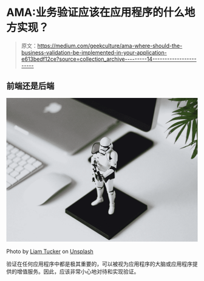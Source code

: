 # AMA:业务验证应该在应用程序的什么地方实现？

> 原文：<https://medium.com/geekculture/ama-where-should-the-business-validation-be-implemented-in-your-application-e613bedf12ce?source=collection_archive---------14----------------------->

## 前端还是后端

![](img/4257b6f13f2168af023a8bb13a723fb9.png)

Photo by [Liam Tucker](https://unsplash.com/@itsliamtucker?utm_source=medium&utm_medium=referral) on [Unsplash](https://unsplash.com?utm_source=medium&utm_medium=referral)

验证在任何应用程序中都是极其重要的，可以被视为应用程序的大脑或应用程序提供的增值服务。因此，应该非常小心地对待和实现验证。